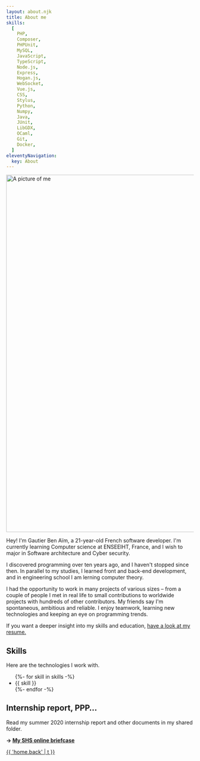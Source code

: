 ```yaml
---
layout: about.njk
title: About me
skills:
  [
    PHP,
    Composer,
    PHPUnit,
    MySQL,
    JavaScript,
    TypeScript,
    Node.js,
    Express,
    Hogan.js,
    WebSocket,
    Vue.js,
    CSS,
    Stylus,
    Python,
    Numpy,
    Java,
    JUnit,
    LibGDX,
    OCaml,
    Git,
    Docker,
  ]
eleventyNavigation:
  key: About
---
```


<div class="illustrated-text">
<img src="~/resources/me.jpg?as=webp" width="960" height="960" alt="A picture of me" class="illustration">

Hey! I'm Gautier Ben Aïm, a 21-year-old French software developer.
I'm currently learning Computer science at ENSEEIHT, France, and I wish to major in Software architecture and
Cyber security.

I discovered programming over ten years ago, and I haven't stopped since then. In parallel to my studies, I
learned front and back-end development, and in engineering school I am lerning computer theory.

I had the opportunity to work in many projects of various sizes – from a couple of people I met in real life
to small contributions to worldwide projects with hundreds of other contributors. My friends say I'm
spontaneous, ambitious and reliable. I enjoy teamwork, learning new technologies and keeping an eye on
programming trends.

If you want a deeper insight into my skills and education, [have a look at my resume.]({{'/about/resume'|localizeurl}})

</div>

## Skills

Here are the technologies I work with.

<ul class="tag-list">
  {%- for skill in skills -%}
    <li class="tag">
      <span class="span">{{ skill }}</span></li>
  {%- endfor -%}
</ul>

## Internship report, PPP…

Read my summer 2020 internship report and other documents in my shared folder.

**→ [My SHS online briefcase](https://drive.google.com/drive/folders/14SpPdu_O9YwVsRh2v4MxDKo7od1oXLzf)**

<a href="{{ '/' | localizeurl }}">{{ 'home.back' | t }}</a>
